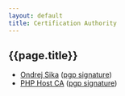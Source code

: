 ```yaml
---
layout: default
title: Certification Authority
---
```



## {{page.title}}

* [Ondrej Sika](/static/content/ca/ca_ondrejsika.pem) ([pgp signature](/static/content/ca/ca_ondrejsika.pem.asc))
* [PHP Host CA](/static/content/ca/ca_phphost.pem) ([pgp signature](/static/content/ca/ca_phphost.pem.asc))


